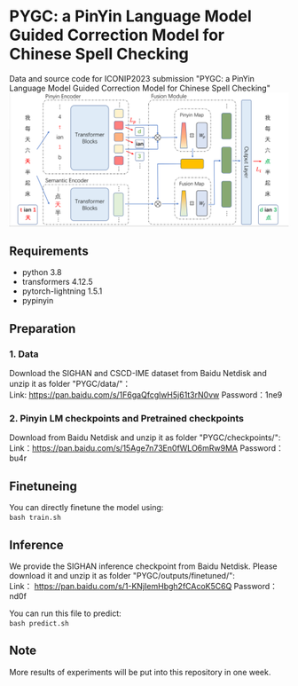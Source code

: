 # PYGC: a PinYin Language Model Guided Correction Model for Chinese Spell Checking
Data and source code for ICONIP2023 submission "PYGC: a PinYin Language Model Guided Correction Model for Chinese Spell Checking"  
![image](./architecture.png)

## Requirements
- python 3.8
- transformers 4.12.5
- pytorch-lightning 1.5.1
- pypinyin

## Preparation
### 1. Data
Download the SIGHAN and CSCD-IME dataset from Baidu Netdisk and unzip it as folder "PYGC/data/"：  
Link: https://pan.baidu.com/s/1F6gaQfcglwH5j61t3rN0vw Password：1ne9  
### 2. Pinyin LM checkpoints and Pretrained checkpoints 
Download from Baidu Netdisk and unzip it as folder "PYGC/checkpoints/":  
Link：https://pan.baidu.com/s/15Age7n73En0fWLO6mRw9MA 
Password：bu4r 

## Finetuneing
You can directly finetune the model using:  
`bash train.sh`  

## Inference
We provide the SIGHAN inference checkpoint from Baidu Netdisk. Please download it and unzip it as folder "PYGC/outputs/finetuned/":    
Link：
https://pan.baidu.com/s/1-KNjIemHbgh2fCAcoK5C6Q 
Password：nd0f  

You can run this file to predict:  
`bash predict.sh`

## Note
More results of experiments will be put into this repository in one week.
